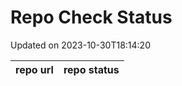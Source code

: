# Repo Check Status

Updated on 2023-10-30T18:14:20

| repo url | repo status |
| -------- | -------- | 

